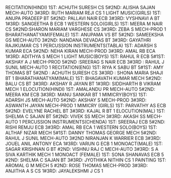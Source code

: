 RECITATION(HINDI)
1ST: ACHUTH SURESH CS 5#2ND: ALISHA SAJAN MECH-AUTO 3#3RD: RUTH MARIAM REJI CS 1
LIGHT MUSIC(GIRLS)
1ST: ANUPA PRADEEP BT 5#2ND: PALLAVI NAIR ECB 3#3RD: VYSHNAVI A BT 1#3RD: SANGEETHA B ECB 1
WESTERN SOLO(GIRLS)
1ST: MEERA M NAIR CS 5#2ND:SHARON MARIAM VARGHESE CS 3#3RD: ZEBA S MECH-PROD 1
BHARATHANATYAM(FEMALE)
1ST: ANUPAMA VS BT 5#2ND: SAMEEKSHA GS MECH-AUTO 3#2ND: NANDANA DEVADAS BT 3#3RD: GAYATHRI RAJIKUMAR CS 1
PERCUSSION INSTRUMENTS(TABLA)
1ST: ADARSH S KUMAR ECA 5#2ND: NEHA KIRAN MECH-PROD 3#3RD: AMAL RB ECA 1#3RD: ADITHYA S MECH 1
LIGHT MUSIC(BOYS)
1ST: RAHUL R ECB 5#1ST: AKSHAY A J MECH-PROD 5#2ND :SREERAG S NAIR ECB 3#3RD : RAHUL J SUNIL MECH-AUTO 1
RECITATION(ENG)
1ST: RIYA K SABU BT 5#1ST: AMY THOMAS BT 5#2ND : ACHUTH SURESH CS 3#3RD : SHONA MARIA SHAJI BT 1
BHARATHANATYAM(MALE)
1ST: BHAGAVATH KUMAR MECH 5#2ND: BALU CS BT 3#3RD: AKSHAY R JAYAN BT 1#3RD: SIDDHARTH B VIKRAM MECH 1
ELOCUTION(HINDI)
1ST: AMALANDU PR MECH-AUTO 5#2ND: MEERA KM ECB 3#3RD: MANU SANKAR BT 1
MIMICRY(BOYS)
1ST: ADARSH JS MECH-AUTO 5#2ND: AKSHAY S MECH-PROD 3#3RD: ASWANTH JAYAN MECH-PROD 1
MIMICRY (GIRLS)
1ST: PARVATHY AS ECB 5#2ND: EVELYNE RACHEL BT 3#3RD: KAJAL R BT 1
ELOCUTION(MAL)
1ST: SHELMA C SAJAN BT 5#2ND: VIVEK SS MECH 3#3RD: AKASH SS MECH-AUTO 1
PERCUSSION INSTRUMENTS(CHENDA)
1ST: SREERAJ ECB 5#2ND: RISHI REMJU ECB 3#3RD: AMAL RB ECA 1
WESTERN SOLO(BOYS)
1ST: ALTHAF NIZAR MECH 5#1ST: DANNY THOMAS GEORGE MECH 5#2ND: RAHUL J SUNIL MECH-AUTO 3#2ND NIRANJAN K WARRIER ECB 3#3RD: JOUEL ANIL ANTONY ECA 1#3RD: VARUN G ECB 1
MONOACT(MALE)
1ST: SAGAR KRISHNAN G BT #2ND: VISHNU RAJ C MECH-AUTO 3#3RD: S A SIVA KARTHIK MECH 1
MONOACT (FEMALE)
1ST: SONA SHANAVAS ECB 5 #2ND: SHELMA C SAJAN BT 3#3RD: JYOTHIKA NITHIN CS 1
PAINTING
1ST: AROMAL G M MECH 5 #2ND: ROSE THOMAS MECH-PROD 3#3RD: ANJITHA A S CS 1#3RD: JAYALEKSHMI J CS 1
